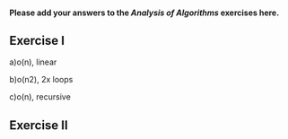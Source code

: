 #### Please add your answers to the **_Analysis of Algorithms_** exercises here.

## Exercise I

a)o(n), linear

b)o(n2), 2x loops

c)o(n), recursive

## Exercise II
